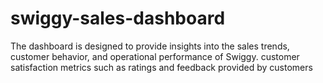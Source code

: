 # swiggy-sales-dashboard
 The dashboard is designed to provide insights into the sales trends, customer behavior, and operational performance of Swiggy. customer satisfaction metrics such as ratings and feedback provided by customers
